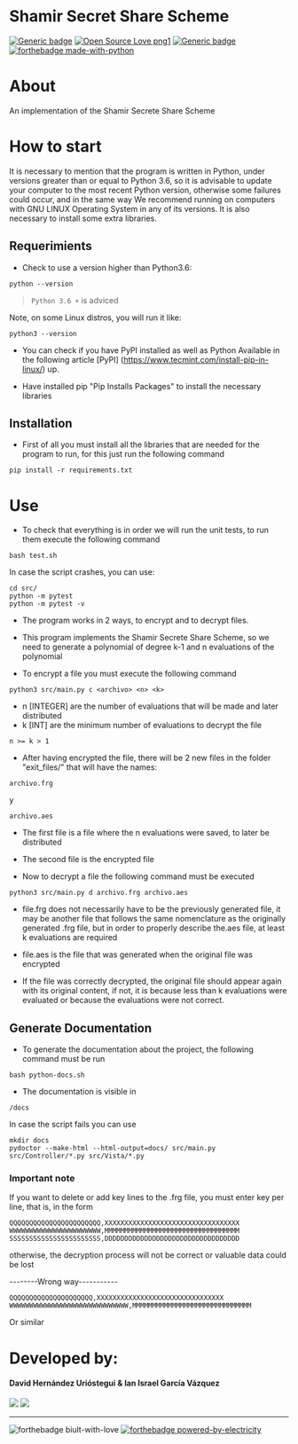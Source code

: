 # Shamir Secret Share Scheme
[![Generic badge](https://img.shields.io/badge/version-3.09.10-<COLOR>.svg)](https://shields.io/)
[![Open Source Love png1](https://badges.frapsoft.com/os/v1/open-source.png?v=103)](https://github.com/ellerbrock/open-source-badges/)
[![Generic badge](https://img.shields.io/badge/contributors-2-blue)](https://shields.io/)  
[![forthebadge made-with-python](https://forthebadge.com/images/badges/made-with-python.svg)](https://www.python.org/)  	

# About
An implementation of the Shamir Secrete Share Scheme

# How to start
It is necessary to mention that the program is written in Python, under versions greater than or equal to Python 3.6, so it is advisable to update your computer to the most recent Python version, otherwise some failures could occur, and in the same way We recommend running on computers with GNU LINUX Operating System in any of its versions.
It is also necessary to install some extra libraries.

## Requerimients
* Check to use a version higher than Python3.6:
```
python --version
```
> `Python 3.6 +` is adviced

  Note, on some Linux distros, you will run it like:
  ```
  python3 --version
  ```


* You can check if you have PyPI installed as well as Python
  Available in the following article
  [PyPI] (https://www.tecmint.com/install-pip-in-linux/) up.

* Have installed pip "Pip Installs Packages" to install the necessary libraries

## Installation

* First of all you must install all the libraries that are needed for the program to run, for this just run the following command


```
pip install -r requirements.txt
```

# Use
* To check that everything is in order we will run the unit tests, to run them execute the following command
```
bash test.sh
```
In case the script crashes, you can use:
```
cd src/
python -m pytest
python -m pytest -v
```

* The program works in 2 ways, to encrypt and to decrypt files.
* This program implements the Shamir Secrete Share Scheme, so we need to generate a polynomial of degree k-1 and n evaluations of the polynomial

* To encrypt a file you must execute the following command
```
python3 src/main.py c <archivo> <n> <k>
```
* n [INTEGER] are the number of evaluations that will be made and later distributed
* k [INT] are the minimum number of evaluations to decrypt the file
```
n >= k > 1
```
* After having encrypted the file, there will be 2 new files in the folder "exit_files/" that will have the names:
```
archivo.frg 
```
y
```
archivo.aes
```
* The first file is a file where the n evaluations were saved, to later be distributed
* The second file is the encrypted file


* Now to decrypt a file the following command must be executed
```
python3 src/main.py d archivo.frg archivo.aes
```
* file.frg does not necessarily have to be the previously generated file, it may be another file that follows the same nomenclature as the originally generated .frg file, but in order to properly describe the.aes ​​file, at least k evaluations are required

* file.aes ​​is the file that was generated when the original file was encrypted

* If the file was correctly decrypted, the original file should appear again with its original content, if not, it is because less than k evaluations were evaluated or because the evaluations were not correct.

## Generate Documentation
* To generate the documentation about the project, the following command must be run
```
bash python-docs.sh
```
* The documentation is visible in
```
/docs
```

In case the script fails you can use
```
mkdir docs
pydoctor --make-html --html-output=docs/ src/main.py src/Controller/*.py src/Vista/*.py
```

### Important note
If you want to delete or add key lines to the .frg file, you must enter key per line, that is, in the form
```
QQQQQQQQQQQQQQQQQQQQQQQ,XXXXXXXXXXXXXXXXXXXXXXXXXXXXXXXXXX
WWWWWWWWWWWWWWWWWWWWWWW,MMMMMMMMMMMMMMMMMMMMMMMMMMMMMMMMMM
SSSSSSSSSSSSSSSSSSSSSSS,DDDDDDDDDDDDDDDDDDDDDDDDDDDDDDDDDD
```
otherwise, the decryption process will not be correct or valuable data could be lost

--------Wrong way-----------
```
QQQQQQQQQQQQQQQQQQQQQ,XXXXXXXXXXXXXXXXXXXXXXXXXXXXXXXX WWWWWWWWWWWWWWWWWWWWWWWWWWWWWW,MMMMMMMMMMMMMMMMMMMMMMMMMMMMMM 
```
Or similar



# Developed by:
#### David Hernández Urióstegui & Ian Israel García Vázquez

[<img src="https://img.shields.io/badge/gmail-D14836?&style=for-the-badge&logo=gmail&logoColor=white"/>](https://mail.google.com/mail/?view=cm&source=mailto&to=iangarcia@ciencias.unam.mx)
[<img src="https://img.shields.io/badge/gmail-D14836?&style=for-the-badge&logo=gmail&logoColor=white"/>](https://mail.google.com/mail/?view=cm&source=mailto&to=Dhdezu@ciencias.unam.mx)





---
![forthebadge biult-with-love](https://forthebadge.com/images/badges/built-with-love.svg) 
[![forthebadge powered-by-electricity](https://forthebadge.com/images/badges/powered-by-electricity.svg)](http://ForTheBadge.com)  
